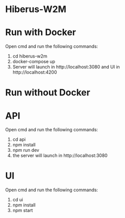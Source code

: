 # Hiberus-W2M

# Run with Docker
Open cmd and run the following commands:

  1. cd hiberus-w2m
  2. docker-compose up
  3. Server will launch in http://localhost:3080 and UI in http://localhost:4200

# Run without Docker

# API
Open cmd and run the following commands:
  1. cd api
  2. npm install
  3. npm run dev
  4. the server will launch in http://localhost:3080

# UI
Open cmd and run the following commands:
  1. cd ui
  2. npm install
  3. npm start
